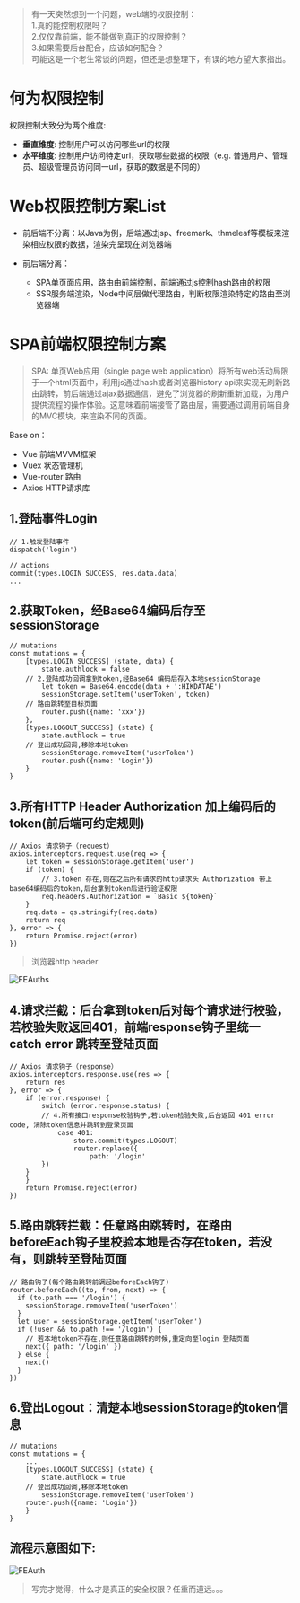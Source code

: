 > 有一天突然想到一个问题，web端的权限控制：  
> 1.真的能控制权限吗？  
> 2.仅仅靠前端，能不能做到真正的权限控制？  
> 3.如果需要后台配合，应该如何配合？  
> 可能这是一个老生常谈的问题，但还是想整理下，有误的地方望大家指出。

何为权限控制
======

权限控制大致分为两个维度:

*   **垂直维度**: 控制用户可以访问哪些url的权限
*   **水平维度**: 控制用户访问特定url，获取哪些数据的权限（e.g. 普通用户、管理员、超级管理员访问同一url，获取的数据是不同的）

Web权限控制方案List
=============

*   前后端不分离：以Java为例，后端通过jsp、freemark、thmeleaf等模板来渲染相应权限的数据，渲染完呈现在浏览器端
*   前后端分离：
    
    *   SPA单页面应用，路由由前端控制，前端通过js控制hash路由的权限
    *   SSR服务端渲染，Node中间层做代理路由，判断权限渲染特定的路由至浏览器端

SPA前端权限控制方案
===========

> SPA: 单页Web应用（single page web application）将所有web活动局限于一个html页面中，利用js通过hash或者浏览器history api来实现无刷新路由跳转，前后端通过ajax数据通信，避免了浏览器的刷新重新加载，为用户提供流程的操作体验。这意味着前端接管了路由层，需要通过调用前端自身的MVC模块，来渲染不同的页面。

Base on：

*   Vue 前端MVVM框架
*   Vuex 状态管理机
*   Vue-router 路由
*   Axios HTTP请求库

1.登陆事件Login
-----------

    // 1.触发登陆事件
    dispatch('login')
     
    // actions
    commit(types.LOGIN_SUCCESS, res.data.data)
    ...

2.获取Token，经Base64编码后存至sessionStorage
------------------------------------

    // mutations
    const mutations = {
        [types.LOGIN_SUCCESS] (state, data) {
            state.authlock = false
        // 2.登陆成功回调拿到token,经Base64 编码后存入本地sessionStorage
            let token = Base64.encode(data + ':HIKDATAE')
            sessionStorage.setItem('userToken', token)
        // 路由跳转至目标页面
            router.push({name: 'xxx'})
        },
        [types.LOGOUT_SUCCESS] (state) {
            state.authlock = true
        // 登出成功回调,移除本地token
            sessionStorage.removeItem('userToken')
            router.push({name: 'Login'})
        }
    }

3.所有HTTP Header Authorization 加上编码后的token(前后端可约定规则)
---------------------------------------------------

    // Axios 请求钩子（request）
    axios.interceptors.request.use(req => {
        let token = sessionStorage.getItem('user')     
        if (token) {         
            // 3.token 存在,则在之后所有请求的http请求头 Authorization 带上base64编码后的token,后台拿到token后进行验证权限         
            req.headers.Authorization = `Basic ${token}`     
        }
        req.data = qs.stringify(req.data)     
        return req 
    }, error => {
        return Promise.reject(error) 
    })

> 浏览器http header

![FEAuths](/img/2034497431-5a4b96bc8b5ce_articlex.png)

4.请求拦截：后台拿到token后对每个请求进行校验，若校验失败返回401，前端response钩子里统一catch error 跳转至登陆页面
------------------------------------------------------------------------

    // Axios 请求钩子（response）
    axios.interceptors.response.use(res => {
        return res
    }, error => {
        if (error.response) {
            switch (error.response.status) {
            // 4.所有接口response校验钩子,若token检验失败,后台返回 401 error code, 清除token信息并跳转到登录页面
                case 401:
                    store.commit(types.LOGOUT)
                    router.replace({
                        path: '/login'
            })
        }
        }
        return Promise.reject(error)
    })

5.路由跳转拦截：任意路由跳转时，在路由beforeEach钩子里校验本地是否存在token，若没有，则跳转至登陆页面
-----------------------------------------------------------

    // 路由钩子(每个路由跳转前调起beforeEach钩子)
    router.beforeEach((to, from, next) => {
      if (to.path === '/login') {
        sessionStorage.removeItem('userToken')
      }
      let user = sessionStorage.getItem('userToken')
      if (!user && to.path !== '/login') {
        // 若本地token不存在,则任意路由跳转的时候,重定向至login 登陆页面
        next({ path: '/login' })
      } else {
        next()
      }
    })

6.登出Logout：清楚本地sessionStorage的token信息
-------------------------------------

    // mutations
    const mutations = {
        ...
        [types.LOGOUT_SUCCESS] (state) {
            state.authlock = true
        // 登出成功回调,移除本地token
            sessionStorage.removeItem('userToken')
        router.push({name: 'Login'})
        }
    }

流程示意图如下:
--------

![FEAuth](/img/2034497431-5a4b96bc8b5ce_articlex.png)

> 写完才觉得，什么才是真正的安全权限？任重而道远。。。
